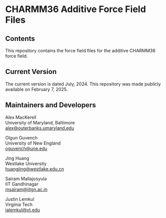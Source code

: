 # CHARMM36 Additive Force Field Files

Contents
-----------------------------------

This repository contains the force field files for the additive CHARMM36 force field.

Current Version
---------------

The current version is dated July, 2024. This repository was made publicly available
on February 7, 2025.

Maintainers and Developers
--------------------------

Alex MacKerell<br>
University of Maryland, Baltimore<br>
alex@outerbanks.umaryland.edu

Olgun Guvench<br>
University of New England<br>
oguvench@une.edu

Jing Huang<br>
Westlake University<br>
huangjing@westlake.edu.cn

Sairam Mallajosyula<br>
IIT Gandhinagar<br>
msairam@iitgn.ac.in

Justin Lemkul<br>
Virginia Tech<br>
jalemkul@vt.edu

